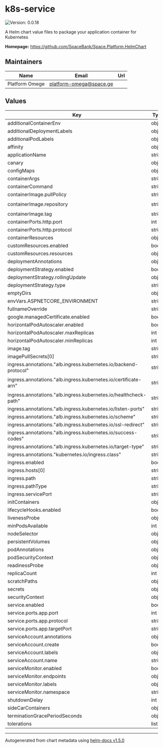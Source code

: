 # k8s-service

![Version: 0.0.18](https://img.shields.io/badge/Version-0.0.18-informational?style=flat-square)

A Helm chart value files to package your application container for Kubernetes

**Homepage:** <https://github.com/SpaceBank/Space.Platform.HelmChart>

## Maintainers

| Name | Email | Url |
| ---- | ------ | --- |
| Platform Omege  | platform-omega@space.ge | |

## Values

| Key | Type | Default | Description |
|-----|------|---------|-------------|
| additionalContainerEnv | object | `{}` |  |
| additionalDeploymentLabels | object | `{}` |  |
| additionalPodLabels | object | `{}` |  |
| affinity | object | `{}` |  |
| applicationName | string | `"template-micsrodervice"` |  |
| canary | object | `{}` |  |
| configMaps | object | `{}` |  |
| containerArgs | string | `nil` |  |
| containerCommand | string | `nil` |  |
| containerImage.pullPolicy | string | `"Always"` |  |
| containerImage.repository | string | `"spaceinternational/space-service-identity"` |  |
| containerImage.tag | string | `"71"` |  |
| containerPorts.http.port | int | `80` |  |
| containerPorts.http.protocol | string | `"TCP"` |  |
| containerResources | object | `{}` |  |
| customResources.enabled | bool | `false` |  |
| customResources.resources | object | `{}` |  |
| deploymentAnnotations | object | `{}` |  |
| deploymentStrategy.enabled | bool | `false` |  |
| deploymentStrategy.rollingUpdate | object | `{}` |  |
| deploymentStrategy.type | string | `"RollingUpdate"` |  |
| emptyDirs | object | `{}` |  |
| envVars.ASPNETCORE_ENVIRONMENT | string | `"Development"` |  |
| fullnameOverride | string | `""` |  |
| google.managedCertificate.enabled | bool | `false` |  |
| horizontalPodAutoscaler.enabled | bool | `false` |  |
| horizontalPodAutoscaler.maxReplicas | int | `10` |  |
| horizontalPodAutoscaler.minReplicas | int | `1` |  |
| image.tag | string | `"master"` |  |
| imagePullSecrets[0] | string | `"docker-cfg"` |  |
| ingress.annotations."alb.ingress.kubernetes.io/backend-protocol" | string | `"HTTP"` |  |
| ingress.annotations."alb.ingress.kubernetes.io/certificate-arn" | string | `"arn:aws:acm:eu-central-1:726803930057:certificate/84669dad-2bb9-482a-b2d4-4846d4989844"` |  |
| ingress.annotations."alb.ingress.kubernetes.io/healthcheck-path" | string | `"/swagger"` |  |
| ingress.annotations."alb.ingress.kubernetes.io/listen-ports" | string | `"[{\"HTTP\": 80}, {\"HTTPS\":443}]"` |  |
| ingress.annotations."alb.ingress.kubernetes.io/scheme" | string | `"internet-facing"` |  |
| ingress.annotations."alb.ingress.kubernetes.io/ssl-redirect" | string | `"443"` |  |
| ingress.annotations."alb.ingress.kubernetes.io/success-codes" | string | `"301"` |  |
| ingress.annotations."alb.ingress.kubernetes.io/target-type" | string | `"ip"` |  |
| ingress.annotations."kubernetes.io/ingress.class" | string | `"alb"` |  |
| ingress.enabled | bool | `true` |  |
| ingress.hosts[0] | string | `"identity.dev.ge.spaceneobank.com"` |  |
| ingress.path | string | `"/"` |  |
| ingress.pathType | string | `"Prefix"` |  |
| ingress.servicePort | string | `"app"` |  |
| initContainers | object | `{}` |  |
| lifecycleHooks.enabled | bool | `false` |  |
| livenessProbe | object | `{}` |  |
| minPodsAvailable | int | `0` |  |
| nodeSelector | object | `{}` |  |
| persistentVolumes | object | `{}` |  |
| podAnnotations | object | `{}` |  |
| podSecurityContext | object | `{}` |  |
| readinessProbe | object | `{}` |  |
| replicaCount | int | `1` |  |
| scratchPaths | object | `{}` |  |
| secrets | object | `{}` |  |
| securityContext | object | `{}` |  |
| service.enabled | bool | `true` |  |
| service.ports.app.port | int | `80` |  |
| service.ports.app.protocol | string | `"TCP"` |  |
| service.ports.app.targetPort | string | `"http"` |  |
| serviceAccount.annotations | object | `{}` |  |
| serviceAccount.create | bool | `false` |  |
| serviceAccount.labels | object | `{}` |  |
| serviceAccount.name | string | `""` |  |
| serviceMonitor.enabled | bool | `false` |  |
| serviceMonitor.endpoints | object | `{}` |  |
| serviceMonitor.labels | object | `{}` |  |
| serviceMonitor.namespace | string | `"monitoring"` |  |
| shutdownDelay | int | `5` |  |
| sideCarContainers | object | `{}` |  |
| terminationGracePeriodSeconds | object | `{}` |  |
| tolerations | list | `[]` |  |

----------------------------------------------
Autogenerated from chart metadata using [helm-docs v1.5.0](https://github.com/norwoodj/helm-docs/releases/v1.5.0)
